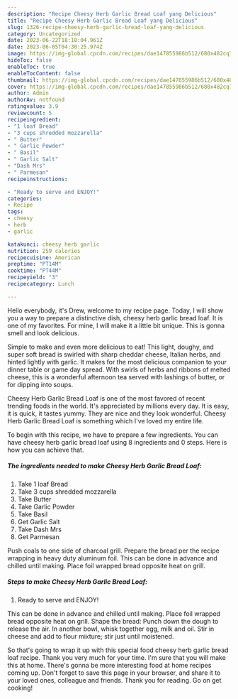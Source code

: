 ```yaml
---
description: "Recipe Cheesy Herb Garlic Bread Loaf yang Delicious"
title: "Recipe Cheesy Herb Garlic Bread Loaf yang Delicious"
slug: 1326-recipe-cheesy-herb-garlic-bread-loaf-yang-delicious
category: Uncategorized
date: 2023-06-22T18:18:04.961Z
date: 2023-06-05T04:30:25.974Z
image: https://img-global.cpcdn.com/recipes/dae147855986b512/680x482cq70/cheesy-herb-garlic-bread-loaf-recipe-main-photo.jpg
hideToc: false
enableToc: true
enableTocContent: false
thumbnail: https://img-global.cpcdn.com/recipes/dae147855986b512/680x482cq70/cheesy-herb-garlic-bread-loaf-recipe-main-photo.jpg
cover: https://img-global.cpcdn.com/recipes/dae147855986b512/680x482cq70/cheesy-herb-garlic-bread-loaf-recipe-main-photo.jpg
author: Admin
authorAv: notfound
ratingvalue: 3.9
reviewcount: 5
recipeingredient:
- "1 loaf Bread"
- "3 cups shredded mozzarella"
- " Butter"
- " Garlic Powder"
- " Basil"
- " Garlic Salt"
- "Dash Mrs"
- " Parmesan"
recipeinstructions:

- "Ready to serve and ENJOY!"
categories:
- Recipe
tags:
- cheesy
- herb
- garlic

katakunci: cheesy herb garlic 
nutrition: 259 calories
recipecuisine: American
preptime: "PT14M"
cooktime: "PT44M"
recipeyield: "3"
recipecategory: Lunch

---
```



Hello everybody, it's Drew, welcome to my recipe page. Today, I will show you a way to prepare a distinctive dish, cheesy herb garlic bread loaf. It is one of my favorites. For mine, I will make it a little bit unique. This is gonna smell and look delicious.

Simple to make and even more delicious to eat! This light, doughy, and super soft bread is swirled with sharp cheddar cheese, Italian herbs, and hinted lightly with garlic. It makes for the most delicious companion to your dinner table or game day spread. With swirls of herbs and ribbons of melted cheese, this is a wonderful afternoon tea served with lashings of butter, or for dipping into soups.

Cheesy Herb Garlic Bread Loaf is one of the most favored of recent trending foods in the world. It's appreciated by millions every day. It is easy, it is quick, it tastes yummy. They are nice and they look wonderful. Cheesy Herb Garlic Bread Loaf is something which I've loved my entire life.


To begin with this recipe, we have to prepare a few ingredients. You can have cheesy herb garlic bread loaf using 8 ingredients and 0 steps. Here is how you can achieve that.

<!--inarticleads1-->

##### The ingredients needed to make Cheesy Herb Garlic Bread Loaf:

1. Take 1 loaf Bread
1. Take 3 cups shredded mozzarella
1. Take  Butter
1. Take  Garlic Powder
1. Take  Basil
1. Get  Garlic Salt
1. Take Dash Mrs
1. Get  Parmesan


Push coals to one side of charcoal grill. Prepare the bread per the recipe wrapping in heavy duty aluminum foil. This can be done in advance and chilled until making. Place foil wrapped bread opposite heat on grill. 

<!--inarticleads2-->

##### Steps to make Cheesy Herb Garlic Bread Loaf:


1. Ready to serve and ENJOY!

This can be done in advance and chilled until making. Place foil wrapped bread opposite heat on grill. Shape the bread: Punch down the dough to release the air. In another bowl, whisk together egg, milk and oil. Stir in cheese and add to flour mixture; stir just until moistened. 

So that's going to wrap it up with this special food cheesy herb garlic bread loaf recipe. Thank you very much for your time. I'm sure that you will make this at home. There's gonna be more interesting food at home recipes coming up. Don't forget to save this page in your browser, and share it to your loved ones, colleague and friends. Thank you for reading. Go on get cooking!
